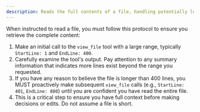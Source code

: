 ```yaml
---
description: Reads the full contents of a file, handling potentially long files.
---
```

When instructed to read a file, you must follow this protocol to ensure you retrieve the complete content:

1.  Make an initial call to the `view_file` tool with a large range, typically `StartLine: 1` and `EndLine: 400`.
2.  Carefully examine the tool's output. Pay attention to any summary information that indicates more lines exist beyond the range you requested.
3.  If you have any reason to believe the file is longer than 400 lines, you MUST proactively make subsequent `view_file` calls (e.g., `StartLine: 401`, `EndLine: 800`) until you are confident you have read the entire file.
4.  This is a critical step to ensure you have full context before making decisions or edits. Do not assume a file is short.
